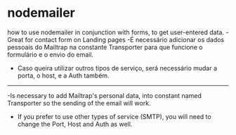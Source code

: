 # nodemailer
how to use nodemailer in conjunction with forms, to get user-entered data. - Great for contact form on Landing pages
-É necessário adicionar os dados pessoais do Mailtrap na constante Transporter para que funcione o formulário e o envio do email.  
- Caso queira utilizar outros tipos de serviço, será necessário mudar a porta, o host, e a Auth também.  
_____________________________________________________________________________________________________________

-Is necessary to add Mailtrap's personal data, into constant  named Transporter so the sending of the email will work. 
- If you prefer to use other types of service (SMTP), you will need to change the Port, Host and Auth as well.
